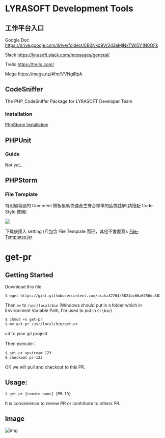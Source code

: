 # LYRASOFT Development Tools

## 工作平台入口
Google Doc
https://drive.google.com/drive/folders/0B0Nkd9Vr2d3eMjNxTWlDY1N0OFk

Slack
https://lyrasoft.slack.com/messages/general/

Trello
https://trello.com/

Mega
https://mega.nz/#fm/VVNgiRpA

## CodeSniffer

The PHP_CodeSniffer Package for LYRASOFT Developer Team.

### Installation

[PhpStorm Installation](doc/PhpStormSetup.markdown)

## PHPUnit

### Guide

Not yet...

## PHPStorm

### File Template

特別編寫過的 Comment 模板幫助快速產生符合標準的區塊註解(請搭配 Code Style 使用)

![](http://cl.ly/T4w8/p-2013-12-23-2.jpg)

下載後匯入 setting (只包含 File Template 而已，其他不會覆蓋): [File-Templates.jar](Editor/PHPStorm/File-Templates.jar)

# get-pr

## Getting Started

Download this file.

``` bash
$ wget https://gist.githubusercontent.com/asika32764/5824bc66a6756dc3031e/raw/92f072b3c1737553bf08be2fa9695c094e607ae6/get-pr
```

Then `mv` to `/usr/local/bin` (Windows should put in a folder which in Environment Variable Path, I'm used to put in `C:\bin`)

``` bash
$ chmod +x get-pr
$ mv get-pr /usr/local/bin/get-pr
```

cd to your git project

Then execute：

``` bash
$ get-pr upstream 123
$ checkout pr-123
```

OK we will pull and checkout to this PR.

## Usage:

``` bash
$ get-pr {remote-name} {PR-ID}
```

It is convenience to review PR or contribute to others PR.

## Image

![img](https://cloud.githubusercontent.com/assets/1639206/4159871/ee88022a-34ab-11e4-8e86-43db332579ed.png)
